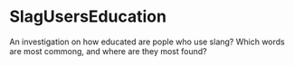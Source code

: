 # SlagUsersEducation
An investigation on how educated are pople who use slang? Which words are most commong, and where are they most found?
